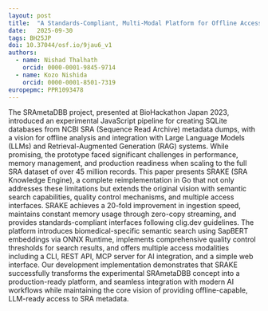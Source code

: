 ```yaml
---
layout: post
title:  "A Standards-Compliant, Multi-Modal Platform for Offline Access to SRA Metadata"
date:   2025-09-30
tags: BH25JP
doi: 10.37044/osf.io/9jau6_v1
authors:
  - name: Nishad Thalhath
    orcid: 0000-0001-9845-9714
  - name: Kozo Nishida
    orcid: 0000-0001-8501-7319
europepmc: PPR1093478
---
```


The SRAmetaDBB project, presented at BioHackathon Japan 2023, introduced an experimental JavaScript pipeline
for creating SQLite databases from NCBI SRA (Sequence Read Archive) metadata dumps, with a vision for offline
analysis and integration with Large Language Models (LLMs) and Retrieval-Augmented Generation (RAG) systems.
While promising, the prototype faced significant challenges in performance, memory management, and production
readiness when scaling to the full SRA dataset of over 45 million records. This paper presents SRAKE (SRA
Knowledge Engine), a complete reimplementation in Go that not only addresses these limitations but extends
the original vision with semantic search capabilities, quality control mechanisms, and multiple access
interfaces. SRAKE achieves a 20-fold improvement in ingestion speed, maintains constant memory usage through
zero-copy streaming, and provides standards-compliant interfaces following clig.dev guidelines. The platform
introduces biomedical-specific semantic search using SapBERT embeddings via ONNX Runtime, implements
comprehensive quality control thresholds for search results, and offers multiple access modalities including
a CLI, REST API, MCP server for AI integration, and a simple web interface. Our development implementation
demonstrates that SRAKE successfully transforms the experimental SRAmetaDBB concept into a production-ready
platform, and seamless integration with modern AI workflows while maintaining the core vision of providing
offline-capable, LLM-ready access to SRA metadata.

